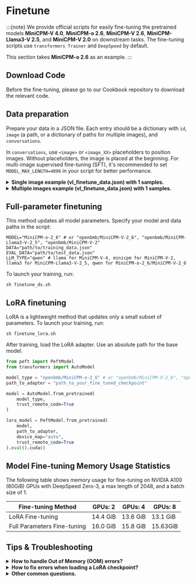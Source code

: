 # Finetune

:::{note}
We provide official scripts for easily fine-tuning the pretrained models **MiniCPM-V 4.0**, **MiniCPM-o 2.6**, **MiniCPM-V 2.6**, **MiniCPM-Llama3-V 2.5**, and **MiniCPM-V 2.0** on downstream tasks. The fine-tuning scripts use `transformers Trainer` and `DeepSpeed` by default.

This section takes **MiniCPM-o 2.6** as an example.
:::


## Download Code

Before the fine-tuning, please go to our Cookbook repository to download the relevant code.

## Data preparation

Prepare your data in a JSON file. Each entry should be a dictionary with `id`, `image` (a path, or a dictionary of paths for multiple images), and `conversations`.

In `conversations`, use `<image>` or `<image_XX>` placeholders to position images. Without placeholders, the image is placed at the beginning. For multi-image supervised fine-tuning (SFT), it's recommended to set `MODEL_MAX_LENGTH=4096` in your script for better performance.

<details>
  <summary>
    <b>Single image example (vl_finetune_data.json) with 1 samples.</b>
  </summary>

```
  [
    {
      "id": "0",
      "image": 'path/to/image_0.jpg',
      "conversations": [
            {
              'role': 'user', 
              'content': '<image>\\nHow many desserts are on the white plate?'
            }, 
            {
                'role': 'assistant', 
                'content': 'There are three desserts on the white plate.'
            },   
            {
                'role': 'user', 
                'content': 'What type of desserts are they?'
            },
            {
                'role': 'assistant', 
                'content': 'The desserts are cakes with bananas and pecans on top. They share similarities with donuts, but the presence of bananas and pecans differentiates them.'
            }, 
            {
                'role': 'user', 
                'content': 'What is the setting of the image?'}, 
            {
                'role': 'assistant', 
                'content': 'The image is set on a table top with a plate containing the three desserts.'
            },
        ]
    },
  ]
```

</details>


<details>
  <summary>
    <b>Multiple images example (vl_finetune_data.json) with 1 samples.</b>
  </summary>

```
  [
    {
      "id": "0",
      "image": {
        "<image_00>": "path/to/image_0.jpg",
        "<image_01>": "path/to/image_1.jpg",
        "<image_02>": "path/to/image_2.jpg",
        "<image_03>": "path/to/image_3.jpg"
      },
      "conversations": [
        {
          "role": "user", 
          "content": "How to create such text-only videos using CapCut?\\n<image_00>\\n<image_01>\\n<image_02>\\n<image_03>\\n"
        }, 
        {
          "role": "assistant", 
          "content": "To create a text-only video as shown in the images, follow these steps in CapCut..."
        }
      ]
    }
  ]
```
</details>

## Full-parameter finetuning

This method updates all model parameters. Specify your model and data paths in the script:

```shell
MODEL="MiniCPM-o-2_6" # or "openbmb/MiniCPM-V-2_6", "openbmb/MiniCPM-Llama3-V-2_5", "openbmb/MiniCPM-V-2"
DATA="path/to/training_data.json"
EVAL_DATA="path/to/test_data.json"
LLM_TYPE="qwen" # llama for MiniCPM-V-4, minicpm for MiniCPM-V-2, llama3 for MiniCPM-Llama3-V-2_5, qwen for MiniCPM-o-2_6/MiniCPM-V-2_6
```

To launch your training, run:
```shell
sh finetune_ds.sh
```


## LoRA finetuning

LoRA is a lightweight method that updates only a small subset of parameters. To launch your training, run:
```shell
sh finetune_lora.sh
```

After training, load the LoRA adapter. Use an absolute path for the base model.

```python
from peft import PeftModel
from transformers import AutoModel

model_type = "openbmb/MiniCPM-o-2_6" # or "openbmb/MiniCPM-V-2_6", "openbmb/MiniCPM-Llama3-V-2_5", "openbmb/MiniCPM-V-2"
path_to_adapter = "path_to_your_fine_tuned_checkpoint"

model = AutoModel.from_pretrained(
    model_type,
    trust_remote_code=True
)

lora_model = PeftModel.from_pretrained(
    model,
    path_to_adapter,
    device_map="auto",
    trust_remote_code=True
).eval().cuda()
```


## Model Fine-tuning Memory Usage Statistics

The following table shows memory usage for fine-tuning on NVIDIA A100 (80GiB) GPUs with DeepSpeed Zero-3, a max length of 2048, and a batch size of 1.

| Fine-tuning Method | GPUs: 2 | GPUs: 4 | GPUs: 8 |
|--------------------|---------|---------|---------|
| LoRA Fine-tuning   | 14.4 GiB| 13.6 GiB| 13.1 GiB|
| Full Parameters Fine-tuning | 16.0 GiB | 15.8 GiB | 15.63GiB |

## Tips & Troubleshooting

<details>
  <summary><b>How to handle Out of Memory (OOM) errors?</b></summary>
  
  - **Adjust Hyperparameters**: 
    - Reduce `--model_max_length` (e.g., to 1200).
    - Lower `--batch_size` (e.g., to 1) and increase `gradient_accumulation_steps` to compensate.
    - For high-resolution images, reduce `--max_slice_nums` to lower token usage per image.
  - **Reduce Model Parameters**:
    - Freeze the vision module with `--tune_vision false`.
    - Use LoRA finetuning instead of full-parameter tuning.
  - **Use DeepSpeed Optimization**:
    - Configure DeepSpeed Zero Stage 2 or 3 to offload optimizer and model parameters to the CPU. See the [Hugging Face DeepSpeed docs](https://huggingface.co/docs/transformers/deepspeed) for details.
</details>

<details>
  <summary><b>How to fix errors when loading a LoRA checkpoint?</b></summary>
  
  An error like `NotImplementedError` when using `AutoPeftModelForCausalLM` (see [issue #168](https://github.com/OpenBMB/MiniCPM-V/issues/168)) can occur if the model lacks `get_input_embeddings` and `set_input_embeddings` methods.
  
  **Solution**:
  1.  Load the model using `PeftModel` as shown in the LoRA section.
  2.  Ensure your `model_minicpmv.py` file is up-to-date from the model's Hugging Face repository (e.g., [MiniCPM-Llama3-V-2_5](https://huggingface.co/openbmb/MiniCPM-Llama3-V-2_5/tree/main) or [MiniCPM-V-2](https://huggingface.co/openbmb/MiniCPM-V-2)).
</details>

<details>
  <summary><b>Other common questions.</b></summary>
  
  - **How to use `flash_attention_2`?**
    - If your environment supports it, add `_attn_implementation="flash_attention_2"` when loading the model: `AutoModel.from_pretrained('model_name', _attn_implementation="flash_attention_2")`.
  - **Can I use original image sizes?**
    - Yes. The model supports up to 1344x1344 resolution, so you can use original sizes instead of resizing to 512.
  - **How to determine `max_length` for training data?**
    - Use [this function](https://github.com/OpenBMB/MiniCPM-V/blob/main/finetune/dataset.py#L220) to sample your data's length, then set `--model_max_length` in your command.
  - **Where to find LoRA hyperparameter documentation?**
    - Refer to the [LoRA documentation](https://huggingface.co/docs/peft/en/package_reference/lora#peft.LoraConfig) for guidance. For general training arguments, see the [Transformers documentation](https://huggingface.co/docs/transformers/main_classes/trainer#transformers.TrainingArguments).
</details>
